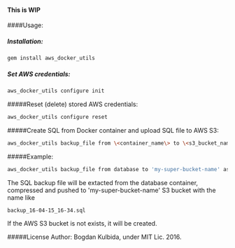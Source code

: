 #### This is WIP


####Usage:

##### Installation:
```bash
gem install aws_docker_utils
```

##### Set AWS credentials:
```bash
aws_docker_utils configure init
```

#####Reset (delete) stored AWS credentials:
```bash
aws_docker_utils configure reset
```
#####Create SQL from Docker container and upload SQL file to AWS S3:
```bash
aws_docker_utils backup_file from \<container_name\> to \<s3_bucket_name\> as 'backup_database' using \<cmd\>
```

#####Example:
```bash
aws_docker_utils backup_file from database to 'my-super-bucket-name' as 'backup' using "pg_dump -U postgres -O my_app_production"
```

The SQL backup file will be extacted from the database container, compressed and pushed to 'my-super-bucket-name' S3 bucket with the name like
```bash
backup_16-04-15_16-34.sql
```

If the AWS S3 bucket is not exists, it will be created.

#####License
Author: Bogdan Kulbida, under MIT Lic. 2016.
